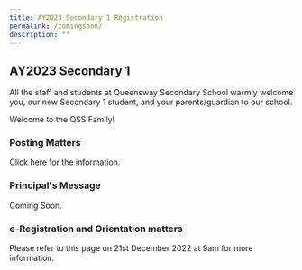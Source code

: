 ```yaml
---
title: AY2023 Secondary 1 Registration
permalink: /comingsoon/
description: ""
---
```


## **AY2023 Secondary 1**
               
All the staff and students at Queensway Secondary School warmly welcome you, our new Secondary 1 student, and your parents/guardian to our school.

Welcome to the QSS Family!   

### **Posting Matters**

Click here for the information.

### **Principal's Message**

Coming Soon.

### **e-Registration and Orientation matters**

Please refer to this page on 21st December 2022 at 9am for more information.